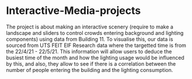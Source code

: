 # Interactive-Media-projects
The project is about making an interactive scenery (require to make a landscape and sliders to control crowds entering background and lighting components) using data from Building 11. To visualise this, our data is sourced from UTS FEIT EIF Research data where the targetted time is from the 22/4/21 - 22/5/21. This information will allow users to deduce the busiest time of the month and how the lighting usage would be influenced by this, and also, they allow to see if there is a correlation between the number of people entering the building and the lighting consumption.
